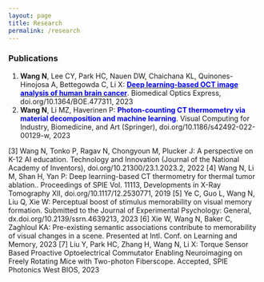 ```yaml
---
layout: page
title: Research
permalink: /research
---
```


### Publications
1. **Wang N**, Lee CY, Park HC, Nauen DW, Chaichana KL, Quinones-Hinojosa A, Bettegowda C, Li X:
[<span style="color:blue">**Deep learning-based OCT image analysis of human brain cancer**</span>](doi.org/10.1364/BOE.477311).
Biomedical Optics Express, doi.org/10.1364/BOE.477311, 2023
2. **Wang N**, Li MZ, Haverinen P:
<span style="color:blue">**Photon-counting CT thermometry via material decomposition and machine learning**</span>.
Visual Computing for Industry, Biomedicine, and Art (Springer), doi.org/10.1186/s42492-022-00129-w, 2023

[3] Wang N, Tonko P, Ragav N, Chongyoun M, Plucker J: A perspective on K-12 AI education.
Technology and Innovation (Journal of the National Academy of Inventors),
doi.org/10.21300/23.1.2023.2, 2022
[4] Wang N, Li M, Shan H, Yan P: Deep learning-based CT thermometry for thermal tumor ablation..
Proceedings of SPIE Vol. 11113, Developments in X-Ray Tomography XII,
doi.org/10.1117/12.2530771, 2019
[5] Ye C, Guo L, Wang N, Liu Q, Xie W: Perceptual boost of stimulus memorability on visual memory
formation. Submitted to the Journal of Experimental Psychology: General,
dx.doi.org/10.2139/ssrn.4639213, 2023
[6] Xie W, Wang N, Baker C, Zaghloul KA: Pre-existing semantic associations contribute to
memorability of visual changes in a scene. Presented at Intl. Conf. on Learning and Memory, 2023
[7] Liu Y, Park HC, Zhang H, Wang N, Li X: Torque Sensor Based Proactive Optoelectrical Commutator
Enabling Neuroimaging on Freely Rotating Mice with Two-photon Fiberscope. Accepted, SPIE
Photonics West BIOS, 2023

